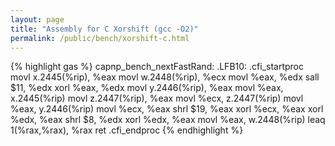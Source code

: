 ```yaml
---
layout: page
title: "Assembly for C Xorshift (gcc -O2)"
permalink: /public/bench/xorshift-c.html
---
```


{% highlight gas %}
capnp_bench_nextFastRand:
.LFB10:
	.cfi_startproc
	movl	x.2445(%rip), %eax
	movl	w.2448(%rip), %ecx
	movl	%eax, %edx
	sall	$11, %edx
	xorl	%eax, %edx
	movl	y.2446(%rip), %eax
	movl	%eax, x.2445(%rip)
	movl	z.2447(%rip), %eax
	movl	%ecx, z.2447(%rip)
	movl	%eax, y.2446(%rip)
	movl	%ecx, %eax
	shrl	$19, %eax
	xorl	%ecx, %eax
	xorl	%edx, %eax
	shrl	$8, %edx
	xorl	%edx, %eax
	movl	%eax, w.2448(%rip)
	leaq	1(%rax,%rax), %rax
	ret
	.cfi_endproc
{% endhighlight %}

